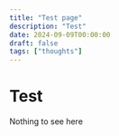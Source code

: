 ```yaml
---
title: "Test page"
description: "Test"
date: 2024-09-09T00:00:00
draft: false
tags: ["thoughts"]
---
```




# Test
Nothing to see here
